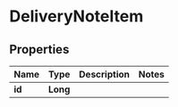 
# DeliveryNoteItem

## Properties
Name | Type | Description | Notes
------------ | ------------- | ------------- | -------------
**id** | **Long** |  | 



